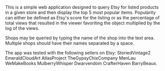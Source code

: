 This is a simple web application designed to query Etsy for listed products in a given store and then display the top 5 most popular items. Popularity can either be defined as Etsy's score for the listing or as the percentage of total views that resulted in the viewer favoriting the object multiplied by the log of the views.

Shops may be queried by typing the name of the shop into the text area. Multiple shops should have their names separated by a space.

The app was tested with the following sellers on Etsy: StoriedVintage2 EmeraldCloudArt AtlasProject TheGypsyChixCompany MenLau WeMakeBooks MulberryWhisper Dwarvendom CrafterHaven BarryBeaux.
